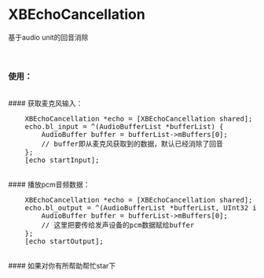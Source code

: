 # XBEchoCancellation
基于audio unit的回音消除
<br><br><br>
### 使用：
<br>
#### 获取麦克风输入：
<pre>
    XBEchoCancellation *echo = [XBEchoCancellation shared];
    echo.bl_input = ^(AudioBufferList *bufferList) {
    	AudioBuffer buffer = bufferList->mBuffers[0];
        // buffer即从麦克风获取到的数据，默认已经消除了回音
    };
    [echo startInput];
</pre>
<br>
#### 播放pcm音频数据：
<pre>
    XBEchoCancellation *echo = [XBEchoCancellation shared];
    echo.bl_output = ^(AudioBufferList *bufferList, UInt32 inNumberFrames) {
    	AudioBuffer buffer = bufferList->mBuffers[0];
        // 这里把要传给发声设备的pcm数据赋给buffer
    };
    [echo startOutput];
</pre>
<br>
#### 如果对你有所帮助帮忙star下